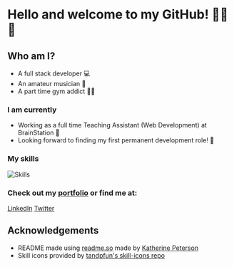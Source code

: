 # Hello and welcome to my GitHub! 🎉🥳🎉


## Who am I?
- A full stack developer 💻 
- An amateur musician 🎸  
- A part time gym addict 💪🏻

### I am currently
- Working as a full time Teaching Assistant (Web Development) at BrainStation 🧠
- Looking forward to finding my first permanent development role! 💼

### My skills
![Skills](https://skillicons.dev/icons?i=html,css,sass,js,react,nodejs,express,mysql,aws,linux,nginx)

### Check out my [portfolio](https://keithryanorourke.dev) or find me at:
[LinkedIn](https://linked.com/in/keith-ryan-orourke) [Twitter](https://twitter.com/keith_ro_musik)

## Acknowledgements

 - README made using [readme.so](https://readme.so) made by [Katherine Peterson](https://katherinempeterson.com/)
 - Skill icons provided by [tandpfun's skill-icons repo](https://github.com/tandpfun/skill-icons#icons-list)
